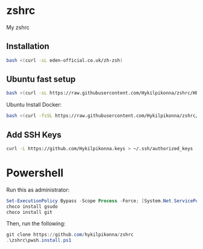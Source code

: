 # zshrc

My zshrc

## Installation

```sh
bash <(curl -sL eden-official.co.uk/zh-zsh)
```

## Ubuntu fast setup

```sh
bash <(curl -sL https://raw.githubusercontent.com/Hykilpikonna/zshrc/HEAD/ubuntu_setup.sh)
```

Ubuntu Install Docker:

```sh
bash <(curl -fsSL https://raw.githubusercontent.com/Hykilpikonna/zshrc/HEAD/ubuntu_docker.sh)
```

## Add SSH Keys

```sh
curl -L https://github.com/Hykilpikonna.keys > ~/.ssh/authorized_keys
```

# Powershell

Run this as administrator:

```powershell
Set-ExecutionPolicy Bypass -Scope Process -Force; [System.Net.ServicePointManager]::SecurityProtocol = [System.Net.ServicePointManager]::SecurityProtocol -bor 3072; iex ((New-Object System.Net.WebClient).DownloadString('https://community.chocolatey.org/install.ps1'))
choco install gsudo
choco install git
```

Then, run the following:

```powershell
git clone https://github.com/hykilpikonna/zshrc
.\zshrc\pwsh.install.ps1
```
